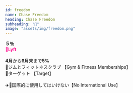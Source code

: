 ```yaml
---
id: freedom
name: Chase Freedom
heading: Chase Freedom
subheading: "📅"
image: "assets/img/freedom.png"
---
```

<strong>５％</strong><br />
<span style="color: deeppink"><strong>🚕Lyft</strong></span><br /><br />
<strong>4月</strong>から<strong>6月末</strong>まで<strong>5%</strong> <br />
🤸ジムとフィットネスクラブ 【Gym & Fitness Memberships】 <br />
🎯ターゲット 【Target】　<br />
<br />
✈️🚫国際的に使用してはいけない【No International Use】

<!-- 🛒食料品店 【Grocery Stores】　<br /> -->
<!-- 🤸ジムとフィットネスクラブ 【Gym & Fitness Memberships】 <br /> -->
<!-- 🎯ターゲット 【Target】　<br /> -->

<!-- 💸ペイパル 【PayPal】　<br /> -->
<!-- 🏬ワル・マート 【Walmart】　<br /> -->

<!-- ⛽ガソリンスタンド 【Gas Stations】　<br /> -->
<!-- 🚗レンタカー【Car Rental】　<br /> -->

<!-- 🉑アマゾン 【Amazon】<br /> -->

<!-- 🛍eBay <br /> -->

<!-- 🔨ホームセンター 【Home Improvement Stores】 <br /> -->


<!-- 🏬卸売クラブ【Warehouse Clubs】 <br /> -->
<!-- 📱電話サービス【Simple Mobile, Optimum】 <br /> -->
<!-- 🎵ストリーミングサービス【Spotify, Netflix, Apple Music】 <br /> -->

<!-- 🛒食料品店 【Grocery Stores】　<br /> -->

<!-- 🏬デパート 【Department Stores】　<br /> -->
<!-- 🏦チェース・ペイ・アプリ 【Chase Pay】　<br /> -->

<!-- 🛒ホール・フーヅ 【Whole Foods】<br /> -->


<!-- 📱電話サービス【Simple Mobile, Optimum】 <br /> -->

<!-- <strong>7月</strong>から<strong>9月</strong>まで<strong>5%</strong> <br /> -->
<!-- ⛽ガソリンスタンド 【Gas Stations】　<br /> -->

<!-- 🔨ホームセンター 【Home Improvement Stores】 <br /> -->

<!-- 💊薬局　【CVS、Rite-Aid、Duane Reade、もっと】 <br /> -->
<!-- 💰通行料金　【Tolls】 -->
